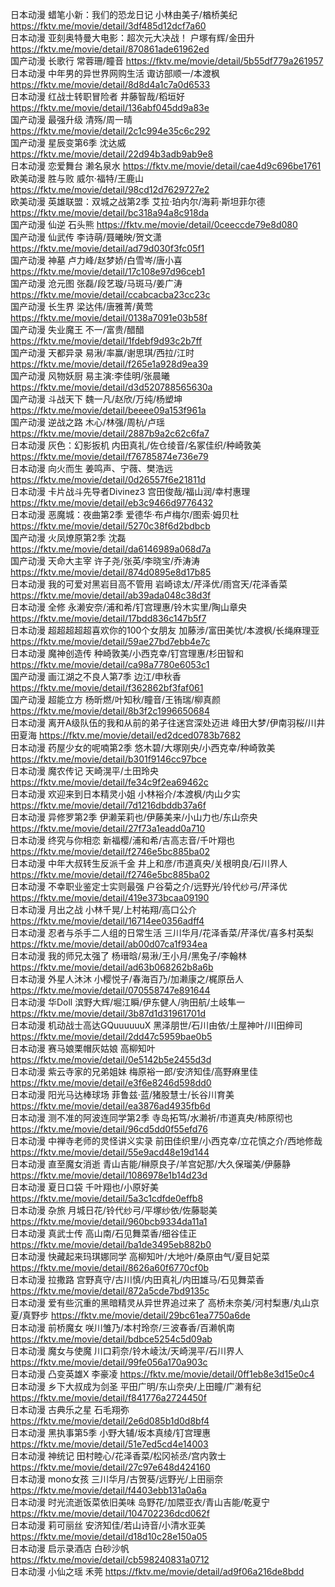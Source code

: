 日本动漫  蜡笔小新：我们的恐龙日记        小林由美子/楢桥美纪    https://fktv.me/movie/detail/3df485d12dcf7a60  
日本动漫  亚刻奥特曼大电影：超次元大决战！ 户塚有辉/金田升        https://fktv.me/movie/detail/870861ade61962ed  
国产动漫  长歌行                         常蓉珊/瞳音            https://fktv.me/movie/detail/5b55df779a261957  
日本动漫  中年男的异世界网购生活          诹访部顺一/本渡枫       https://fktv.me/movie/detail/8d8d4a1c7a0d6533  
日本动漫  红战士转职冒险者                井藤智哉/稻垣好        https://fktv.me/movie/detail/136abf045dd9a83e  
国产动漫  最强升级                       清殇/周一晴            https://fktv.me/movie/detail/2c1c994e35c6c292  
国产动漫  星辰变第6季                    沈达威                 https://fktv.me/movie/detail/22d94b3adb9ab9e8  
日本动漫  恋爱舞台                       濑名泉水               https://fktv.me/movie/detail/cae4d9c696be1761  
欧美动漫  胜与败                         威尔·福特/王鹿山      https://fktv.me/movie/detail/98cd12d7629727e2  
欧美动漫  英雄联盟：双城之战第2季         艾拉·珀内尔/海莉·斯坦菲尔德    https://fktv.me/movie/detail/bc318a94a8c918da  
国产动漫  仙逆                          石头熊                  https://fktv.me/movie/detail/0ceeccde79e8d080  
国产动漫  仙武传                        李诗萌/聂曦映/贺文潇     https://fktv.me/movie/detail/ad79d030f3fc05f1    
国产动漫  神墓                          卢力峰/赵梦娇/白雪岑/唐小喜    https://fktv.me/movie/detail/17c108e97d96ceb1    
国产动漫  沧元图                         张磊/段艺璇/马斑马/姜广涛     https://fktv.me/movie/detail/ccabcacba23cc23c      
国产动漫  长生界                         梁达伟/唐雅菁/黄莺      https://fktv.me/movie/detail/0138a7091e03b58f    
国产动漫  失业魔王                       不一/富贵/醋醋        https://fktv.me/movie/detail/1fdebf9d93c2b7ff    
国产动漫  天都异录                       易湫/率赢/谢思琪/西拉/江时    https://fktv.me/movie/detail/f265e1a928d9ea39  
国产动漫  风物妖厨                       易主演:李佳明/张晨曦      https://fktv.me/movie/detail/d3d520788565630a    
国产动漫  斗战天下                       魏一凡/赵欣/万纯/杨塑坤     https://fktv.me/movie/detail/beeee09a153f961a     
国产动漫  逆战之路                       木心/林强/周杭/卢瑶       https://fktv.me/movie/detail/2887b9a2c62c6fa7    
日本动漫  灰色：幻影扳机                  内田真礼/佐仓绫音/名冢佳织/种崎敦美     https://fktv.me/movie/detail/f76785874e736e79   
日本动漫  向火而生                       姜鸣声、宁薇、樊浩远     https://fktv.me/movie/detail/0d26557f6e21811d     
日本动漫  卡片战斗先导者Divinez3          宫田俊哉/福山润/幸村惠理     https://fktv.me/movie/detail/eb3c9466d9776432     
日本动漫  恶魔城：夜曲第2季               爱德华·布卢梅尔/图索·姆贝杜   https://fktv.me/movie/detail/5270c38f6d2bdbcb     
国产动漫  火凤燎原第2季                   沈磊                        https://fktv.me/movie/detail/da6146989a068d7a    
国产动漫  天命大主宰                      许子尧/张英/李晓宝/乔涛涛     https://fktv.me/movie/detail/874d0895e8d17b85      
日本动漫  我的可爱对黑岩目高不管用         岩崎谅太/芹泽优/雨宫天/花泽香菜   https://fktv.me/movie/detail/ab39ada048c38d3f        
日本动漫  全修                           永濑安奈/浦和希/钉宫理惠/铃木实里/陶山章央   https://fktv.me/movie/detail/17bdd836c147b5f7         
日本动漫  超超超超超喜欢你的100个女朋友    加藤涉/富田美忧/本渡枫/长绳麻理亚   https://fktv.me/movie/detail/59ae27bd7ebb4e7c        
日本动漫  魔神创造传                      种崎敦美/小西克幸/钉宫理惠/杉田智和   https://fktv.me/movie/detail/ca98a7780e6053c1        
国产动漫  画江湖之不良人第7季              边江/申秋香   https://fktv.me/movie/detail/f362862bf3faf061    
国产动漫  超能立方                        杨昕燃/叶知秋/瞳音/王铕瑞/柳真颜    https://fktv.me/movie/detail/8b3f2c1996650684      
日本动漫  离开A级队伍的我和从前的弟子往迷宫深处迈进  峰田大梦/伊南羽桜/川井田夏海   https://fktv.me/movie/detail/ed2dced0783b7682  
日本动漫  药屋少女的呢喃第2季              悠木碧/大塚刚央/小西克幸/种崎敦美   https://fktv.me/movie/detail/b301f9146cc97bce    
日本动漫  魔农传记                        天崎滉平/土田玲央                  https://fktv.me/movie/detail/fe34c9f2ea69462c      
日本动漫  欢迎来到日本精灵小姐             小林裕介/本渡枫/内山夕实            https://fktv.me/movie/detail/7d1216dbddb37a6f        
日本动漫  异修罗第2季                     伊濑茉莉也/伊藤美来/小山力也/东山奈央    https://fktv.me/movie/detail/27f73a1eadd0a710  
日本动漫  终究与你相恋                    新福樱/浦和希/吉高志音/千叶翔也      https://fktv.me/movie/detail/f2746e5bc885ba02    
日本动漫  中年大叔转生反派千金             井上和彦/市道真央/关根明良/石川界人      https://fktv.me/movie/detail/f2746e5bc885ba02    
日本动漫  不幸职业鉴定士实则最强           户谷菊之介/远野光/铃代纱弓/芹泽优      https://fktv.me/movie/detail/419e373bcaa09190   
日本动漫  月出之战                        小林千晃/上村祐翔/高口公介            https://fktv.me/movie/detail/16714ee0356adff4   
日本动漫  忍者与杀手二人组的日常生活        三川华月/花泽香菜/芹泽优/喜多村英梨    https://fktv.me/movie/detail/ab00d07ca1f934ea    
日本动漫  我的师兄太强了                   杨瑨晗/易湫/王小月/黑兔子/李翰林       https://fktv.me/movie/detail/ad63b068262b8a6b    
日本动漫  外星人沐沐                       小樱悦子/春海百乃/加濑康之/梶原岳人    https://fktv.me/movie/detail/070558747e891644      
日本动漫  华Doll                          滨野大辉/堀江瞬/伊东健人/驹田航/土岐隼一     https://fktv.me/movie/detail/3b87d1d31961701d      
日本动漫  机动战士高达GQuuuuuuX            黑泽朋世/石川由依/土屋神叶/川田绅司     https://fktv.me/movie/detail/2dd47c5959bae0b5        
日本动漫  赛马娘栗帽灰姑娘                 高柳知叶                              https://fktv.me/movie/detail/0e5142b5e2455d3d    
日本动漫  紫云寺家的兄弟姐妹               梅原裕一郎/安济知佳/高野麻里佳          https://fktv.me/movie/detail/e3f6e8246d598dd0      
日本动漫  阳光马达棒球场                   菲鲁兹·蓝/猪股慧士/长谷川育美          https://fktv.me/movie/detail/ea3876ad4935fb6d       
日本动漫  测不准的阿波连同学第2季           寺岛拓笃/水濑祈/市道真央/柿原彻也      https://fktv.me/movie/detail/96cd5dd0f55efd76         
日本动漫  中禅寺老师的灵怪讲义实录          前田佳织里/小西克幸/立花慎之介/西地修哉   https://fktv.me/movie/detail/55e9acd48e19d144         
日本动漫  直至魔女消逝                     青山吉能/榊原良子/羊宫妃那/大久保瑠美/伊藤静   https://fktv.me/movie/detail/1086978e1b14d23d           
日本动漫  夏日口袋                         千叶翔也/小原好美   https://fktv.me/movie/detail/5a3c1cdfde0effb8       
日本动漫  杂旅                             月城日花/铃代纱弓/平塚纱依/佐藤聪美   https://fktv.me/movie/detail/960bcb9334da11a1         
日本动漫  真武士传                         高山南/石见舞菜香/细谷佳正            https://fktv.me/movie/detail/ba1de3495eb882b0         
日本动漫  快藏起来玛琪娜同学                高柳知叶/大地叶/桑原由气/夏目妃菜     https://fktv.me/movie/detail/8626a60f6770cf0b           
日本动漫  拉撒路                           宫野真守/古川慎/内田真礼/内田雄马/石见舞菜香     https://fktv.me/movie/detail/872a5cde7bd9135c             
日本动漫  爱有些沉重的黑暗精灵从异世界追过来了    高桥未奈美/河村梨惠/丸山京夏/真野步       https://fktv.me/movie/detail/29bc61ea7750a6de          
日本动漫  前桥魔女                         咲川雏乃/本村玲奈/三波春香/百濑帆南       https://fktv.me/movie/detail/bdbce5254c5d09ab           
日本动漫  魔女与使魔                       川口莉奈/铃木崚汰/天崎滉平/石川界人       https://fktv.me/movie/detail/99fe056a170a903c             
日本动漫  凸变英雄X                        李豪凌                         https://fktv.me/movie/detail/0ff1eb8e3d15e0c4       
日本动漫  乡下大叔成为剑圣                  平田广明/东山奈央/上田瞳/广濑有纪        https://fktv.me/movie/detail/f841776a2724450f       
日本动漫  古典乐之星                        石毛翔弥                               https://fktv.me/movie/detail/2e6d085b1d0d8bf4      
日本动漫  黑执事第5季                       小野大辅/坂本真绫/钉宫理惠              https://fktv.me/movie/detail/51e7ed5cd4e14003     
日本动漫  神统记                            田村睦心/花泽香菜/松冈祯丞/宫内敦士     https://fktv.me/movie/detail/27c97e648d424160      
日本动漫  mono女孩                          三川华月/古贺葵/远野光/上田丽奈          https://fktv.me/movie/detail/f4403ebb131a0a6a    
日本动漫  时光流逝饭菜依旧美味                岛野花/加隈亚衣/青山吉能/乾夏宁          https://fktv.me/movie/detail/104702236dcd062f      
日本动漫  莉可丽丝                            安济知佳/若山诗音/小清水亚美          https://fktv.me/movie/detail/d18d10c28e150a05   
日本动漫  启示录酒店                          白砂沙帆                             https://fktv.me/movie/detail/cb598240831a0712         
日本动漫  小仙之瑶                            禾莞                                https://fktv.me/movie/detail/ad9f06a216de8bdd         

